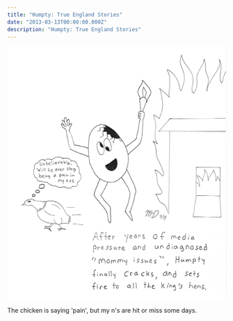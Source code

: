 ```yaml
---
title: "Humpty: True England Stories"
date: "2013-03-13T00:00:00.000Z"
description: "Humpty: True England Stories"
---
```


![Humpty](./humpty.gif)

The chicken is saying 'pain', but my n's are hit or miss some days.
